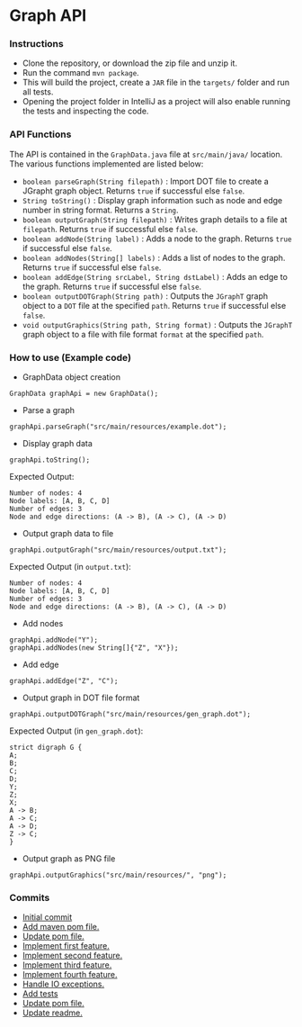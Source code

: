 # Graph API
### Instructions
- Clone the repository, or download the zip file and unzip it.
- Run the command `mvn package`.
- This will build the project, create a `JAR` file in the `targets/` folder and run all tests.
- Opening the project folder in IntelliJ as a project will also enable running the tests and inspecting the code.

### API Functions
The API is contained in the `GraphData.java` file at `src/main/java/` location. The various functions implemented are listed below:

- `boolean parseGraph(String filepath)` :  Import DOT file to create a JGrapht graph object. Returns `true` if successful else `false`.
- `String toString()` : Display graph information such as node and edge number in string format. Returns a `String`.
- `boolean outputGraph(String filepath)` : Writes graph details to a file at `filepath`. Returns `true` if successful else `false`.
- `boolean addNode(String label)` : Adds a node to the graph. Returns `true` if successful else `false`.
- `boolean addNodes(String[] labels)` : Adds a list of nodes to the graph. Returns `true` if successful else `false`.
- `boolean addEdge(String srcLabel, String dstLabel)` : Adds an edge to the graph. Returns `true` if successful else `false`.
- `boolean outputDOTGraph(String path)` : Outputs the `JGraphT` graph object to a `DOT` file at the specified `path`. Returns `true` if successful else `false`.
- `void outputGraphics(String path, String format)` : Outputs the `JGraphT` graph object to a file with file format `format` at the specified `path`.

### How to use (Example code)
- GraphData object creation
```
GraphData graphApi = new GraphData();  
```

- Parse a graph
```
graphApi.parseGraph("src/main/resources/example.dot");
```
- Display graph data
```
graphApi.toString();
```
Expected Output:
   ```
   Number of nodes: 4  
   Node labels: [A, B, C, D]  
   Number of edges: 3  
   Node and edge directions: (A -> B), (A -> C), (A -> D)
   ```

- Output graph data to file
```
graphApi.outputGraph("src/main/resources/output.txt");
```
Expected Output (in `output.txt`):
   ```
   Number of nodes: 4  
   Node labels: [A, B, C, D]  
   Number of edges: 3  
   Node and edge directions: (A -> B), (A -> C), (A -> D)
   ```

- Add nodes
```
graphApi.addNode("Y");
graphApi.addNodes(new String[]{"Z", "X"});
```

- Add edge
```
graphApi.addEdge("Z", "C");
```

- Output graph in DOT file format
```
graphApi.outputDOTGraph("src/main/resources/gen_graph.dot");
```
Expected Output (in `gen_graph.dot`):
   ```
   strict digraph G {  
  A;  
  B;  
  C;  
  D;
  Y;  
  Z;
  X;  
  A -> B;  
  A -> C;  
  A -> D;  
  Z -> C;  
}
   ```

- Output graph as PNG file
```
graphApi.outputGraphics("src/main/resources/", "png");
```

### Commits
- [Initial commit](https://github.com/theViz343/CSE-464-2023-vpillai9/commit/68f578cbb07ce42c62e9474c30c1f34977b95783)
- [Add maven pom file.](https://github.com/theViz343/CSE-464-2023-vpillai9/commit/0610d6db3ae5f77860a9f7880511aebe4d62aa7a)
- [Update pom file.](https://github.com/theViz343/CSE-464-2023-vpillai9/commit/00ee3f874f5a5ee361bf261510dce1ab3c4d3116)
- [Implement first feature.](https://github.com/theViz343/CSE-464-2023-vpillai9/commit/41c210e8c432d21d3759468b239b5010236fd42c)
- [Implement second feature.](https://github.com/theViz343/CSE-464-2023-vpillai9/commit/64a24a0b9a829a5a9a6498bf7bd6845485f00006)
- [Implement third feature.](https://github.com/theViz343/CSE-464-2023-vpillai9/commit/86547b127f2687381278c142af5f4a1e16d12e3d)
- [Implement fourth feature.](https://github.com/theViz343/CSE-464-2023-vpillai9/commit/5f9a2f3fcdb0940d1b4c117fb0bdf60ddcecbb11)
- [Handle IO exceptions.](https://github.com/theViz343/CSE-464-2023-vpillai9/commit/eb738c4c6074d1c7df9ca486cee51028c3beb929)
- [Add tests](https://github.com/theViz343/CSE-464-2023-vpillai9/commit/5e1a8613730fbdc33c1ca93f821dcb14abcbef1c)
- [Update pom file.](https://github.com/theViz343/CSE-464-2023-vpillai9/commit/f6c4256ebb0d7cb7d45a9c1c37c74cb019fcfdee)
- [Update readme.](https://github.com/theViz343/CSE-464-2023-vpillai9/commit/c68ed7bb76106c60ac9bf308ff23e07b0a3a045c)